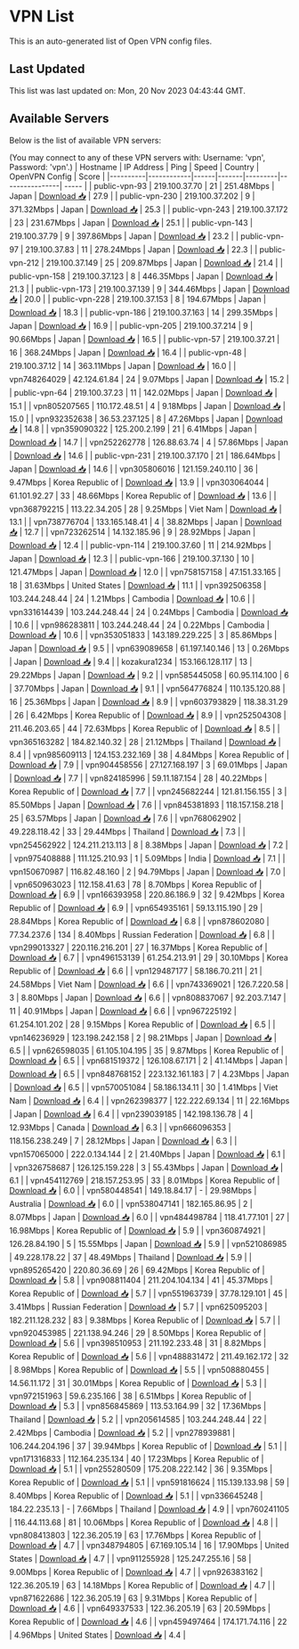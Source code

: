 # VPN List

This is an auto-generated list of Open VPN config files.

## Last Updated

This list was last updated on: Mon, 20 Nov 2023 04:43:44 GMT.

## Available Servers

Below is the list of available VPN servers:

(You may connect to any of these VPN servers with: Username: 'vpn', Password: 'vpn'.)
| Hostname | IP Address | Ping | Speed | Country | OpenVPN Config | Score |
|----------|------------|------|-------|---------|----------------| ----- |
| public-vpn-93 | 219.100.37.70 | 21 | 251.48Mbps | Japan | [Download 📥](./configs/server_0_JP.ovpn) | 27.9 |
| public-vpn-230 | 219.100.37.202 | 9 | 371.32Mbps | Japan | [Download 📥](./configs/server_1_JP.ovpn) | 25.3 |
| public-vpn-243 | 219.100.37.172 | 23 | 231.67Mbps | Japan | [Download 📥](./configs/server_2_JP.ovpn) | 25.1 |
| public-vpn-143 | 219.100.37.79 | 9 | 397.86Mbps | Japan | [Download 📥](./configs/server_3_JP.ovpn) | 23.2 |
| public-vpn-97 | 219.100.37.83 | 11 | 278.24Mbps | Japan | [Download 📥](./configs/server_4_JP.ovpn) | 22.3 |
| public-vpn-212 | 219.100.37.149 | 25 | 209.87Mbps | Japan | [Download 📥](./configs/server_5_JP.ovpn) | 21.4 |
| public-vpn-158 | 219.100.37.123 | 8 | 446.35Mbps | Japan | [Download 📥](./configs/server_6_JP.ovpn) | 21.3 |
| public-vpn-173 | 219.100.37.139 | 9 | 344.46Mbps | Japan | [Download 📥](./configs/server_7_JP.ovpn) | 20.0 |
| public-vpn-228 | 219.100.37.153 | 8 | 194.67Mbps | Japan | [Download 📥](./configs/server_8_JP.ovpn) | 18.3 |
| public-vpn-186 | 219.100.37.163 | 14 | 299.35Mbps | Japan | [Download 📥](./configs/server_9_JP.ovpn) | 16.9 |
| public-vpn-205 | 219.100.37.214 | 9 | 90.66Mbps | Japan | [Download 📥](./configs/server_10_JP.ovpn) | 16.5 |
| public-vpn-57 | 219.100.37.21 | 16 | 368.24Mbps | Japan | [Download 📥](./configs/server_11_JP.ovpn) | 16.4 |
| public-vpn-48 | 219.100.37.12 | 14 | 363.11Mbps | Japan | [Download 📥](./configs/server_12_JP.ovpn) | 16.0 |
| vpn748264029 | 42.124.61.84 | 24 | 9.07Mbps | Japan | [Download 📥](./configs/server_13_JP.ovpn) | 15.2 |
| public-vpn-64 | 219.100.37.23 | 11 | 142.02Mbps | Japan | [Download 📥](./configs/server_14_JP.ovpn) | 15.1 |
| vpn805207565 | 110.172.48.51 | 4 | 9.18Mbps | Japan | [Download 📥](./configs/server_15_JP.ovpn) | 15.0 |
| vpn932352638 | 36.53.237.125 | 8 | 47.26Mbps | Japan | [Download 📥](./configs/server_16_JP.ovpn) | 14.8 |
| vpn359090322 | 125.200.2.199 | 21 | 6.41Mbps | Japan | [Download 📥](./configs/server_17_JP.ovpn) | 14.7 |
| vpn252262778 | 126.88.63.74 | 4 | 57.86Mbps | Japan | [Download 📥](./configs/server_18_JP.ovpn) | 14.6 |
| public-vpn-231 | 219.100.37.170 | 21 | 186.64Mbps | Japan | [Download 📥](./configs/server_19_JP.ovpn) | 14.6 |
| vpn305806016 | 121.159.240.110 | 36 | 9.47Mbps | Korea Republic of | [Download 📥](./configs/server_20_KR.ovpn) | 13.9 |
| vpn303064044 | 61.101.92.27 | 33 | 48.66Mbps | Korea Republic of | [Download 📥](./configs/server_21_KR.ovpn) | 13.6 |
| vpn368792215 | 113.22.34.205 | 28 | 9.25Mbps | Viet Nam | [Download 📥](./configs/server_22_VN.ovpn) | 13.1 |
| vpn738776704 | 133.165.148.41 | 4 | 38.82Mbps | Japan | [Download 📥](./configs/server_23_JP.ovpn) | 12.7 |
| vpn723262514 | 14.132.185.96 | 9 | 28.92Mbps | Japan | [Download 📥](./configs/server_24_JP.ovpn) | 12.4 |
| public-vpn-114 | 219.100.37.60 | 11 | 214.92Mbps | Japan | [Download 📥](./configs/server_25_JP.ovpn) | 12.3 |
| public-vpn-166 | 219.100.37.130 | 10 | 121.47Mbps | Japan | [Download 📥](./configs/server_26_JP.ovpn) | 12.0 |
| vpn758157158 | 47.151.33.165 | 18 | 31.63Mbps | United States | [Download 📥](./configs/server_27_US.ovpn) | 11.1 |
| vpn392506358 | 103.244.248.44 | 24 | 1.21Mbps | Cambodia | [Download 📥](./configs/server_28_KH.ovpn) | 10.6 |
| vpn331614439 | 103.244.248.44 | 24 | 0.24Mbps | Cambodia | [Download 📥](./configs/server_29_KH.ovpn) | 10.6 |
| vpn986283811 | 103.244.248.44 | 24 | 0.22Mbps | Cambodia | [Download 📥](./configs/server_30_KH.ovpn) | 10.6 |
| vpn353051833 | 143.189.229.225 | 3 | 85.86Mbps | Japan | [Download 📥](./configs/server_31_JP.ovpn) | 9.5 |
| vpn639089658 | 61.197.140.146 | 13 | 0.26Mbps | Japan | [Download 📥](./configs/server_32_JP.ovpn) | 9.4 |
| kozakura1234 | 153.166.128.117 | 13 | 29.22Mbps | Japan | [Download 📥](./configs/server_33_JP.ovpn) | 9.2 |
| vpn585445058 | 60.95.114.100 | 6 | 37.70Mbps | Japan | [Download 📥](./configs/server_34_JP.ovpn) | 9.1 |
| vpn564776824 | 110.135.120.88 | 16 | 25.36Mbps | Japan | [Download 📥](./configs/server_35_JP.ovpn) | 8.9 |
| vpn603793829 | 118.38.31.29 | 26 | 6.42Mbps | Korea Republic of | [Download 📥](./configs/server_36_KR.ovpn) | 8.9 |
| vpn252504308 | 211.46.203.65 | 44 | 72.63Mbps | Korea Republic of | [Download 📥](./configs/server_37_KR.ovpn) | 8.5 |
| vpn365163282 | 184.82.140.32 | 28 | 21.12Mbps | Thailand | [Download 📥](./configs/server_38_TH.ovpn) | 8.4 |
| vpn985609113 | 124.153.232.169 | 38 | 4.84Mbps | Korea Republic of | [Download 📥](./configs/server_39_KR.ovpn) | 7.9 |
| vpn904458556 | 27.127.168.197 | 3 | 69.01Mbps | Japan | [Download 📥](./configs/server_40_JP.ovpn) | 7.7 |
| vpn824185996 | 59.11.187.154 | 28 | 40.22Mbps | Korea Republic of | [Download 📥](./configs/server_41_KR.ovpn) | 7.7 |
| vpn245682244 | 121.81.156.155 | 3 | 85.50Mbps | Japan | [Download 📥](./configs/server_42_JP.ovpn) | 7.6 |
| vpn845381893 | 118.157.158.218 | 25 | 63.57Mbps | Japan | [Download 📥](./configs/server_43_JP.ovpn) | 7.6 |
| vpn768062902 | 49.228.118.42 | 33 | 29.44Mbps | Thailand | [Download 📥](./configs/server_44_TH.ovpn) | 7.3 |
| vpn254562922 | 124.211.213.113 | 8 | 8.38Mbps | Japan | [Download 📥](./configs/server_45_JP.ovpn) | 7.2 |
| vpn975408888 | 111.125.210.93 | 1 | 5.09Mbps | India | [Download 📥](./configs/server_46_IN.ovpn) | 7.1 |
| vpn150670987 | 116.82.48.160 | 2 | 94.79Mbps | Japan | [Download 📥](./configs/server_47_JP.ovpn) | 7.0 |
| vpn650963023 | 112.158.41.63 | 78 | 8.70Mbps | Korea Republic of | [Download 📥](./configs/server_48_KR.ovpn) | 6.9 |
| vpn166393958 | 220.86.186.9 | 32 | 9.42Mbps | Korea Republic of | [Download 📥](./configs/server_49_KR.ovpn) | 6.9 |
| vpn654935161 | 59.13.115.190 | 29 | 28.84Mbps | Korea Republic of | [Download 📥](./configs/server_50_KR.ovpn) | 6.8 |
| vpn878602080 | 77.34.237.6 | 134 | 8.40Mbps | Russian Federation | [Download 📥](./configs/server_51_RU.ovpn) | 6.8 |
| vpn299013327 | 220.116.216.201 | 27 | 16.37Mbps | Korea Republic of | [Download 📥](./configs/server_52_KR.ovpn) | 6.7 |
| vpn496153139 | 61.254.213.91 | 29 | 30.10Mbps | Korea Republic of | [Download 📥](./configs/server_53_KR.ovpn) | 6.6 |
| vpn129487177 | 58.186.70.211 | 21 | 24.58Mbps | Viet Nam | [Download 📥](./configs/server_54_VN.ovpn) | 6.6 |
| vpn743369021 | 126.7.220.58 | 3 | 8.80Mbps | Japan | [Download 📥](./configs/server_55_JP.ovpn) | 6.6 |
| vpn808837067 | 92.203.7.147 | 11 | 40.91Mbps | Japan | [Download 📥](./configs/server_56_JP.ovpn) | 6.6 |
| vpn967225192 | 61.254.101.202 | 28 | 9.15Mbps | Korea Republic of | [Download 📥](./configs/server_57_KR.ovpn) | 6.5 |
| vpn146236929 | 123.198.242.158 | 2 | 98.21Mbps | Japan | [Download 📥](./configs/server_58_JP.ovpn) | 6.5 |
| vpn626598035 | 61.105.104.195 | 35 | 9.87Mbps | Korea Republic of | [Download 📥](./configs/server_59_KR.ovpn) | 6.5 |
| vpn681519372 | 126.108.67.171 | 2 | 41.14Mbps | Japan | [Download 📥](./configs/server_60_JP.ovpn) | 6.5 |
| vpn848768152 | 223.132.161.183 | 7 | 4.23Mbps | Japan | [Download 📥](./configs/server_61_JP.ovpn) | 6.5 |
| vpn570051084 | 58.186.134.11 | 30 | 1.41Mbps | Viet Nam | [Download 📥](./configs/server_62_VN.ovpn) | 6.4 |
| vpn262398377 | 122.222.69.134 | 11 | 22.16Mbps | Japan | [Download 📥](./configs/server_63_JP.ovpn) | 6.4 |
| vpn239039185 | 142.198.136.78 | 4 | 12.93Mbps | Canada | [Download 📥](./configs/server_64_CA.ovpn) | 6.3 |
| vpn666096353 | 118.156.238.249 | 7 | 28.12Mbps | Japan | [Download 📥](./configs/server_65_JP.ovpn) | 6.3 |
| vpn157065000 | 222.0.134.144 | 2 | 21.40Mbps | Japan | [Download 📥](./configs/server_66_JP.ovpn) | 6.1 |
| vpn326758687 | 126.125.159.228 | 3 | 55.43Mbps | Japan | [Download 📥](./configs/server_67_JP.ovpn) | 6.1 |
| vpn454112769 | 218.157.253.95 | 33 | 8.01Mbps | Korea Republic of | [Download 📥](./configs/server_68_KR.ovpn) | 6.0 |
| vpn580448541 | 149.18.84.17 | - | 29.98Mbps | Australia | [Download 📥](./configs/server_69_AU.ovpn) | 6.0 |
| vpn538047141 | 182.165.86.95 | 2 | 8.07Mbps | Japan | [Download 📥](./configs/server_70_JP.ovpn) | 6.0 |
| vpn484498784 | 118.41.77.101 | 27 | 16.98Mbps | Korea Republic of | [Download 📥](./configs/server_71_KR.ovpn) | 5.9 |
| vpn360874921 | 126.28.84.190 | 5 | 15.55Mbps | Japan | [Download 📥](./configs/server_72_JP.ovpn) | 5.9 |
| vpn521086985 | 49.228.178.22 | 37 | 48.49Mbps | Thailand | [Download 📥](./configs/server_73_TH.ovpn) | 5.9 |
| vpn895265420 | 220.80.36.69 | 26 | 69.42Mbps | Korea Republic of | [Download 📥](./configs/server_74_KR.ovpn) | 5.8 |
| vpn908811404 | 211.204.104.134 | 41 | 45.37Mbps | Korea Republic of | [Download 📥](./configs/server_75_KR.ovpn) | 5.7 |
| vpn551963739 | 37.78.129.101 | 45 | 3.41Mbps | Russian Federation | [Download 📥](./configs/server_76_RU.ovpn) | 5.7 |
| vpn625095203 | 182.211.128.232 | 83 | 9.38Mbps | Korea Republic of | [Download 📥](./configs/server_77_KR.ovpn) | 5.7 |
| vpn920453985 | 221.138.94.246 | 29 | 8.50Mbps | Korea Republic of | [Download 📥](./configs/server_78_KR.ovpn) | 5.6 |
| vpn398510953 | 211.192.233.48 | 31 | 8.82Mbps | Korea Republic of | [Download 📥](./configs/server_79_KR.ovpn) | 5.6 |
| vpn488831472 | 211.49.162.172 | 32 | 8.98Mbps | Korea Republic of | [Download 📥](./configs/server_80_KR.ovpn) | 5.5 |
| vpn508880455 | 14.56.11.172 | 31 | 30.01Mbps | Korea Republic of | [Download 📥](./configs/server_81_KR.ovpn) | 5.3 |
| vpn972151963 | 59.6.235.166 | 38 | 6.51Mbps | Korea Republic of | [Download 📥](./configs/server_82_KR.ovpn) | 5.3 |
| vpn856845869 | 113.53.164.99 | 32 | 17.36Mbps | Thailand | [Download 📥](./configs/server_83_TH.ovpn) | 5.2 |
| vpn205614585 | 103.244.248.44 | 22 | 2.42Mbps | Cambodia | [Download 📥](./configs/server_84_KH.ovpn) | 5.2 |
| vpn278939881 | 106.244.204.196 | 37 | 39.94Mbps | Korea Republic of | [Download 📥](./configs/server_85_KR.ovpn) | 5.1 |
| vpn171316833 | 112.164.235.134 | 40 | 17.23Mbps | Korea Republic of | [Download 📥](./configs/server_86_KR.ovpn) | 5.1 |
| vpn255280509 | 175.208.222.142 | 36 | 9.35Mbps | Korea Republic of | [Download 📥](./configs/server_87_KR.ovpn) | 5.1 |
| vpn591816624 | 115.139.133.98 | 59 | 8.40Mbps | Korea Republic of | [Download 📥](./configs/server_88_KR.ovpn) | 5.1 |
| vpn336645248 | 184.22.235.13 | - | 7.66Mbps | Thailand | [Download 📥](./configs/server_89_TH.ovpn) | 4.9 |
| vpn760241105 | 116.44.113.68 | 81 | 10.06Mbps | Korea Republic of | [Download 📥](./configs/server_90_KR.ovpn) | 4.8 |
| vpn808413803 | 122.36.205.19 | 63 | 17.76Mbps | Korea Republic of | [Download 📥](./configs/server_91_KR.ovpn) | 4.7 |
| vpn348794805 | 67.169.105.14 | 16 | 17.90Mbps | United States | [Download 📥](./configs/server_92_US.ovpn) | 4.7 |
| vpn911255928 | 125.247.255.16 | 58 | 9.00Mbps | Korea Republic of | [Download 📥](./configs/server_93_KR.ovpn) | 4.7 |
| vpn926383162 | 122.36.205.19 | 63 | 14.18Mbps | Korea Republic of | [Download 📥](./configs/server_94_KR.ovpn) | 4.7 |
| vpn871622686 | 122.36.205.19 | 63 | 9.31Mbps | Korea Republic of | [Download 📥](./configs/server_95_KR.ovpn) | 4.6 |
| vpn649337533 | 122.36.205.19 | 63 | 20.59Mbps | Korea Republic of | [Download 📥](./configs/server_96_KR.ovpn) | 4.6 |
| vpn459497464 | 174.171.74.116 | 22 | 4.96Mbps | United States | [Download 📥](./configs/server_97_US.ovpn) | 4.4 |

